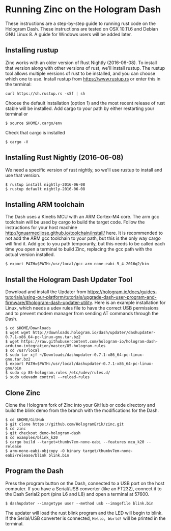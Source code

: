 Running Zinc on the Hologram Dash
=================================

These instructions are a step-by-step guide to running rust code on the Hologram Dash. These instructions are tested on OSX 10.11.6 and Debian GNU Linux 8. A guide for Windows users will be added later.

## Installing rustup
Zinc works with an older version of Rust Nightly (2016-06-08). To install that version along with other versions of rust, we'll install rustup. The rustup tool allows multiple versions of rust to be installed, and you can choose which one to use. Install rustup from https://www.rustup.rs or enter this in the terminal:

`curl https://sh.rustup.rs -sSf | sh`

Choose the default installation (option 1) and the most recent release of rust stable will be installed. Add cargo to your path by either restarting your terminal or

`$ source $HOME/.cargo/env`

Check that cargo is installed

`$ cargo -V`

## Installing Rust Nightly (2016-06-08)
We need a specific version of rust nightly, so we'll use rustup to install and use that version.

```
$ rustup install nightly-2016-06-08
$ rustup default nightly-2016-06-08
```

## Installing ARM toolchain
The Dash uses a Kinetis MCU with an ARM Cortex-M4 core. The arm gcc toolchain will be used by cargo to build the target code. Follow the instructions for your host machine http://gnuarmeclipse.github.io/toolchain/install/ here. It is recommended to not add the ARM gcc toolchain to your path, but this is the only way cargo will find it. Add gcc to you path temporarily, but this needs to be called each time you open a terminal to build Zinc, replacing the gcc path with the actual version installed.

`$ export PATH=$PATH:/usr/local/gcc-arm-none-eabi-5_4-2016q2/bin`

## Install the Hologram Dash Updater Tool
Download and install the Updater from https://hologram.io/docs/guides-tutorials/using-our-platform/tutorials/upgrade-dash-user-program-and-firmware/#hologram-dash-updater-utility. Here is an example installation for Linux, which needs a udev rules file to have the correct USB permissions and to prevent modem manager from sending AT commands through the Dash.

```
$ cd $HOME/Downloads
$ wget wget http://downloads.hologram.io/dash/updater/dashupdater-0.7.1-x86_64-pc-linux-gnu.tar.bz2
$ wget https://raw.githubusercontent.com/hologram-io/hologram-dash-arduino-integration/master/85-hologram.rules
$ cd /usr/local
$ sudo tar xjf ~/Downloads/dashupdater-0.7.1-x86_64-pc-linux-gnu.tar.bz2
$ export PATH=$PATH:/usr/local/dashupdater-0.7.1-x86_64-pc-linux-gnu/bin
$ sudo cp 85-hologram.rules /etc/udev/rules.d/
$ sudo udevadm control --reload-rules
```

## Clone Zinc
Clone the Hologram fork of Zinc into your GitHub or code directory and build the blink demo from the branch with the modifications for the Dash.

```
$ cd $HOME/GitHub
$ git clone https://github.com/HologramErik/zinc.git
$ cd zinc
$ git checkout demo-hologram-dash
$ cd examples/blink_k20
$ cargo build --target=thumbv7em-none-eabi --features mcu_k20 --release
$ arm-none-eabi-objcopy -O binary target/thumbv7em-none-eabi/release/blink blink.bin
```

## Program the Dash
Press the program button on the Dash, connected to a USB port on the host computer. If you have a Serial/USB converter (like an FT232), connect it to the Dash Serial2 port (pins L6 and L8) and open a terminal at 57600.

```
$ dashupdater --imagetype user --method usb --imagefile blink.bin
```

The updater will load the rust blink program and the LED will begin to blink. If the Serial/USB converter is connected, `Hello, World!` will be printed in the terminal.
